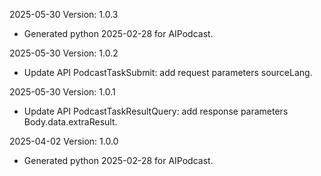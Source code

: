 2025-05-30 Version: 1.0.3
- Generated python 2025-02-28 for AIPodcast.

2025-05-30 Version: 1.0.2
- Update API PodcastTaskSubmit: add request parameters sourceLang.


2025-05-30 Version: 1.0.1
- Update API PodcastTaskResultQuery: add response parameters Body.data.extraResult.


2025-04-02 Version: 1.0.0
- Generated python 2025-02-28 for AIPodcast.

